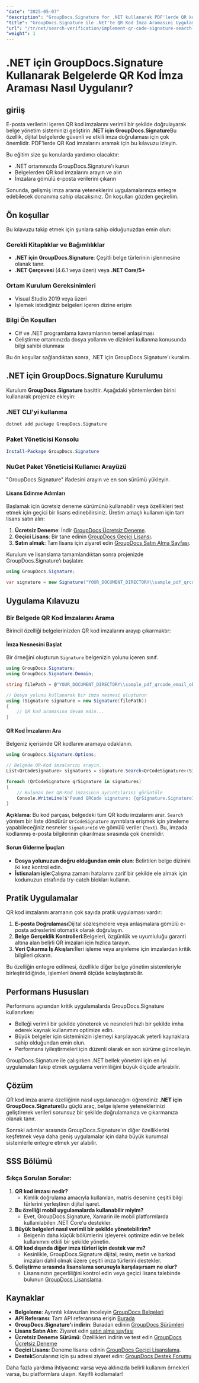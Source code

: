 ```yaml
---
"date": "2025-05-07"
"description": "GroupDocs.Signature for .NET kullanarak PDF'lerde QR kod imza aramasının nasıl uygulanacağını öğrenin. Belge doğrulamasını geliştirin ve imzalardan e-posta verilerini çıkarın."
"title": "GroupDocs.Signature ile .NET'te QR Kod İmza Aramasını Uygulayın"
"url": "/tr/net/search-verification/implement-qr-code-signature-search-groupdocs-dotnet/"
"weight": 1
---
```


# .NET için GroupDocs.Signature Kullanarak Belgelerde QR Kod İmza Araması Nasıl Uygulanır?

## giriiş

E-posta verilerini içeren QR kod imzalarını verimli bir şekilde doğrulayarak belge yönetim sisteminizi geliştirin **.NET için GroupDocs.Signature**Bu özellik, dijital belgelerde güvenli ve etkili imza doğrulaması için çok önemlidir. PDF'lerde QR Kod imzalarını aramak için bu kılavuzu izleyin.

Bu eğitim size şu konularda yardımcı olacaktır:
- .NET ortamınızda GroupDocs.Signature'ı kurun
- Belgelerden QR kod imzalarını arayın ve alın
- İmzalara gömülü e-posta verilerini çıkarın

Sonunda, gelişmiş imza arama yeteneklerini uygulamalarınıza entegre edebilecek donanıma sahip olacaksınız. Ön koşulları gözden geçirelim.

## Ön koşullar

Bu kılavuzu takip etmek için şunlara sahip olduğunuzdan emin olun:

### Gerekli Kitaplıklar ve Bağımlılıklar
- **.NET için GroupDocs.Signature**: Çeşitli belge türlerinin işlenmesine olanak tanır.
- **.NET Çerçevesi** (4.6.1 veya üzeri) veya **.NET Core/5+**

### Ortam Kurulum Gereksinimleri
- Visual Studio 2019 veya üzeri
- İşlemek istediğiniz belgeleri içeren dizine erişim

### Bilgi Ön Koşulları
- C# ve .NET programlama kavramlarının temel anlaşılması
- Geliştirme ortamınızda dosya yollarını ve dizinleri kullanma konusunda bilgi sahibi olunması

Bu ön koşullar sağlandıktan sonra, .NET için GroupDocs.Signature'ı kuralım.

## .NET için GroupDocs.Signature Kurulumu

Kurulum **GroupDocs.Signature** basittir. Aşağıdaki yöntemlerden birini kullanarak projenize ekleyin:

### .NET CLI'yi kullanma
```bash
dotnet add package GroupDocs.Signature
```

### Paket Yöneticisi Konsolu
```powershell
Install-Package GroupDocs.Signature
```

### NuGet Paket Yöneticisi Kullanıcı Arayüzü
"GroupDocs.Signature" ifadesini arayın ve en son sürümü yükleyin.

#### Lisans Edinme Adımları
Başlamak için ücretsiz deneme sürümünü kullanabilir veya özellikleri test etmek için geçici bir lisans edinebilirsiniz. Üretim amaçlı kullanım için tam lisans satın alın:
1. **Ücretsiz Deneme**: İndir [GroupDocs Ücretsiz Deneme](https://releases.groupdocs.com/signature/net/).
2. **Geçici Lisans**: Bir tane edinin [GroupDocs Geçici Lisansı](https://purchase.groupdocs.com/temporary-license/).
3. **Satın almak**: Tam lisans için ziyaret edin [GroupDocs Satın Alma Sayfası](https://purchase.groupdocs.com/buy).

Kurulum ve lisanslama tamamlandıktan sonra projenizde GroupDocs.Signature'ı başlatın:
```csharp
using GroupDocs.Signature;

var signature = new Signature("YOUR_DOCUMENT_DIRECTORY\\sample_pdf_qrcode_email_object.pdf");
```

## Uygulama Kılavuzu

### Bir Belgede QR Kod İmzalarını Arama
Birincil özelliği belgelerinizden QR kod imzalarını arayıp çıkarmaktır:

#### İmza Nesnesini Başlat
Bir örneğini oluşturun `Signature` belgenizin yolunu içeren sınıf.
```csharp
using GroupDocs.Signature;
using GroupDocs.Signature.Domain;

string filePath = @"YOUR_DOCUMENT_DIRECTORY\\sample_pdf_qrcode_email_object.pdf";

// Dosya yolunu kullanarak bir imza nesnesi oluşturun
using (Signature signature = new Signature(filePath))
{
    // QR kod aramasına devam edin...
}
```

#### QR Kod İmzalarını Ara
Belgeniz içerisinde QR kodlarını aramaya odaklanın.
```csharp
using GroupDocs.Signature.Options;

// Belgede QR-Kod imzalarını arayın.
List<QrCodeSignature> signatures = signature.Search<QrCodeSignature>(SignatureType.QrCode);

foreach (QrCodeSignature qrSignature in signatures)
{
    // Bulunan her QR-Kod imzasının ayrıntılarını görüntüle
    Console.WriteLine($"Found QRCode signature: {qrSignature.SignatureId} with text {qrSignature.Text}");
}
```
**Açıklama**: Bu kod parçası, belgedeki tüm QR kodu imzalarını arar. `Search` yöntem bir liste döndürür `QrCodeSignature` ayrıntılara erişmek için yineleme yapabileceğiniz nesneler `SignatureId` ve gömülü veriler (`Text`). Bu, imzada kodlanmış e-posta bilgilerinin çıkarılması sırasında çok önemlidir.

#### Sorun Giderme İpuçları
- **Dosya yolunuzun doğru olduğundan emin olun**: Belirtilen belge dizinini iki kez kontrol edin.
- **İstisnaları işle**:Çalışma zamanı hatalarını zarif bir şekilde ele almak için kodunuzun etrafında try-catch blokları kullanın.

## Pratik Uygulamalar
QR kod imzalarını aramanın çok sayıda pratik uygulaması vardır:
1. **E-posta Doğrulaması**Dijital sözleşmelere veya anlaşmalara gömülü e-posta adreslerini otomatik olarak doğrulayın.
2. **Belge Gerçeklik Kontrolleri**:Belgeleri, özgünlük ve uyumluluğu garanti altına alan belirli QR imzaları için hızlıca tarayın.
3. **Veri Çıkarma İş Akışları**:İleri işleme veya arşivleme için imzalardan kritik bilgileri çıkarın.

Bu özelliğin entegre edilmesi, özellikle diğer belge yönetim sistemleriyle birleştirildiğinde, işlemleri önemli ölçüde kolaylaştırabilir.

## Performans Hususları
Performans açısından kritik uygulamalarda GroupDocs.Signature kullanırken:
- Belleği verimli bir şekilde yöneterek ve nesneleri hızlı bir şekilde imha ederek kaynak kullanımını optimize edin.
- Büyük belgeler için sisteminizin işlemeyi karşılayacak yeterli kaynaklara sahip olduğundan emin olun.
- Performans iyileştirmeleri için düzenli olarak en son sürüme güncelleyin.

GroupDocs.Signature ile çalışırken .NET bellek yönetimi için en iyi uygulamaları takip etmek uygulama verimliliğini büyük ölçüde artırabilir.

## Çözüm
QR kod imza arama özelliğinin nasıl uygulanacağını öğrendiniz **.NET için GroupDocs.Signature**Bu güçlü araç, belge işleme yeteneklerinizi geliştirerek verileri sorunsuz bir şekilde doğrulamanıza ve çıkarmanıza olanak tanır.

Sonraki adımlar arasında GroupDocs.Signature'ın diğer özelliklerini keşfetmek veya daha geniş uygulamalar için daha büyük kurumsal sistemlerle entegre etmek yer alabilir.

## SSS Bölümü
### Sıkça Sorulan Sorular:
1. **QR kod imzası nedir?**
   - Kimlik doğrulama amacıyla kullanılan, matris desenine çeşitli bilgi türlerini yerleştiren dijital işaret.
2. **Bu özelliği mobil uygulamalarda kullanabilir miyim?**
   - Evet, GroupDocs.Signature, Xamarin ile mobil platformlarda kullanılabilen .NET Core'u destekler.
3. **Büyük belgeleri nasıl verimli bir şekilde yönetebilirim?**
   - Belgenin daha küçük bölümlerini işleyerek optimize edin ve bellek kullanımını etkili bir şekilde yönetin.
4. **QR kod dışında diğer imza türleri için destek var mı?**
   - Kesinlikle, GroupDocs.Signature dijital, resim, metin ve barkod imzaları dahil olmak üzere çeşitli imza türlerini destekler.
5. **Geliştirme sırasında lisanslama sorunuyla karşılaşırsam ne olur?**
   - Lisansınızın geçerliliğini kontrol edin veya geçici lisans talebinde bulunun [GroupDocs Lisanslama](https://purchase.groupdocs.com/temporary-license/).

## Kaynaklar
- **Belgeleme**: Ayrıntılı kılavuzları inceleyin [GroupDocs Belgeleri](https://docs.groupdocs.com/signature/net/)
- **API Referansı**: Tam API referansına erişin [Burada](https://reference.groupdocs.com/signature/net/)
- **GroupDocs.Signature'ı indirin**: Buradan edinin [GroupDocs Sürümleri](https://releases.groupdocs.com/signature/net/)
- **Lisans Satın Alın**: Ziyaret edin [satın alma sayfası](https://purchase.groupdocs.com/buy)
- **Ücretsiz Deneme Sürümü**: Özellikleri indirin ve test edin [GroupDocs Ücretsiz Deneme](https://releases.groupdocs.com/signature/net/)
- **Geçici Lisans**: Deneme lisansı edinin [GroupDocs Geçici Lisanslama](https://purchase.groupdocs.com/temporary-license/).
- **Destek**Sorularınız için şu adresi ziyaret edin: [GroupDocs Destek Forumu](https://forum.groupdocs.com/c/signature/)

Daha fazla yardıma ihtiyacınız varsa veya aklınızda belirli kullanım örnekleri varsa, bu platformlara ulaşın. Keyifli kodlamalar!